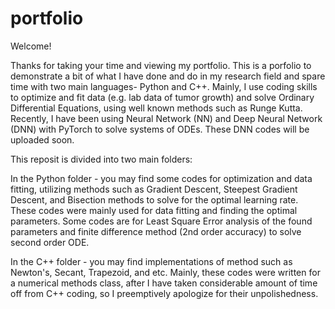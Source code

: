 # portfolio

Welcome!

Thanks for taking your time and viewing my portfolio. This is a porfolio to demonstrate a bit of
what I have done and do in my research field and spare time with two main languages- Python and C++.
Mainly, I use coding skills to optimize and fit data (e.g. lab data of tumor growth)
and solve Ordinary Differential Equations, using well known methods such as Runge Kutta. 
Recently, I have been using Neural Network (NN) and Deep Neural Network (DNN) with PyTorch to solve systems of ODEs. 
These DNN codes will be uploaded soon.

This reposit is divided into two main folders:

In the Python folder -  you may find some codes for optimization and data fitting,
utilizing methods such as Gradient Descent, Steepest Gradient Descent, and Bisection methods to solve for the optimal learning rate.
These codes were mainly used for data fitting and finding the optimal parameters. Some codes are for Least Square Error analysis of the
found parameters and finite difference method (2nd order accuracy) to solve second order ODE.

In the C++ folder - you may find implementations of method such as Newton's, Secant, Trapezoid, and etc. Mainly,
these codes were written for a numerical methods class, after I have taken considerable amount of time off from C++ coding, so I preemptively apologize for their unpolishedness.
